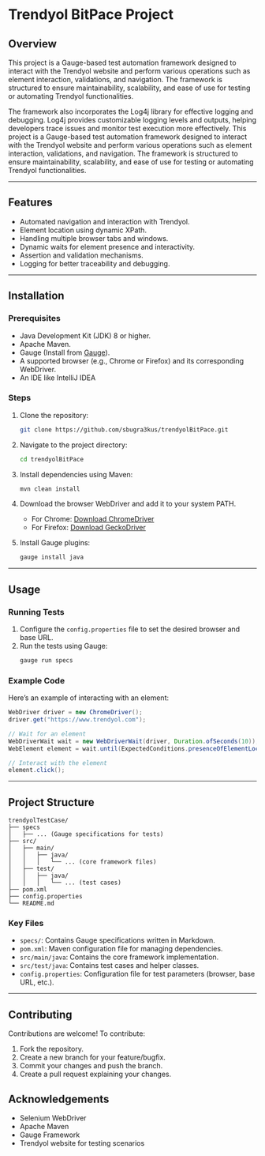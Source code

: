 # Trendyol BitPace Project

## Overview
This project is a Gauge-based test automation framework designed to interact with the Trendyol website and perform various operations such as element interaction, validations, and navigation. The framework is structured to ensure maintainability, scalability, and ease of use for testing or automating Trendyol functionalities.

The framework also incorporates the Log4j library for effective logging and debugging. Log4j provides customizable logging levels and outputs, helping developers trace issues and monitor test execution more effectively.
This project is a Gauge-based test automation framework designed to interact with the Trendyol website and perform various operations such as element interaction, validations, and navigation. The framework is structured to ensure maintainability, scalability, and ease of use for testing or automating Trendyol functionalities.

---

## Features
- Automated navigation and interaction with Trendyol.
- Element location using dynamic XPath.
- Handling multiple browser tabs and windows.
- Dynamic waits for element presence and interactivity.
- Assertion and validation mechanisms.
- Logging for better traceability and debugging.

---

## Installation

### Prerequisites
- Java Development Kit (JDK) 8 or higher.
- Apache Maven.
- Gauge (Install from [Gauge](https://gauge.org)).
- A supported browser (e.g., Chrome or Firefox) and its corresponding WebDriver.
- An IDE like IntelliJ IDEA 

### Steps
1. Clone the repository:
   ```bash
   git clone https://github.com/sbugra3kus/trendyolBitPace.git
   ```

2. Navigate to the project directory:
   ```bash
   cd trendyolBitPace
   ```

3. Install dependencies using Maven:
   ```bash
   mvn clean install
   ```

4. Download the browser WebDriver and add it to your system PATH.
   - For Chrome: [Download ChromeDriver](https://chromedriver.chromium.org/downloads)
   - For Firefox: [Download GeckoDriver](https://github.com/mozilla/geckodriver/releases)

5. Install Gauge plugins:
   ```bash
   gauge install java
   ```

---

## Usage

### Running Tests
1. Configure the `config.properties` file to set the desired browser and base URL.
2. Run the tests using Gauge:
   ```bash
   gauge run specs
   ```

### Example Code
Here’s an example of interacting with an element:

```java
WebDriver driver = new ChromeDriver();
driver.get("https://www.trendyol.com");

// Wait for an element
WebDriverWait wait = new WebDriverWait(driver, Duration.ofSeconds(10));
WebElement element = wait.until(ExpectedConditions.presenceOfElementLocated(By.xpath("//*[@id='example']")));

// Interact with the element
element.click();
```

---

## Project Structure

```
trendyolTestCase/
├── specs
│   ├── ... (Gauge specifications for tests)
├── src/
│   ├── main/
│   │   ├── java/
│   │   │   └── ... (core framework files)
│   ├── test/
│   │   ├── java/
│   │   │   └── ... (test cases)
├── pom.xml
├── config.properties
└── README.md
```

### Key Files
- `specs/`: Contains Gauge specifications written in Markdown.
- `pom.xml`: Maven configuration file for managing dependencies.
- `src/main/java`: Contains the core framework implementation.
- `src/test/java`: Contains test cases and helper classes.
- `config.properties`: Configuration file for test parameters (browser, base URL, etc.).

---

## Contributing
Contributions are welcome! To contribute:
1. Fork the repository.
2. Create a new branch for your feature/bugfix.
3. Commit your changes and push the branch.
4. Create a pull request explaining your changes.


## Acknowledgements
- Selenium WebDriver
- Apache Maven
- Gauge Framework
- Trendyol website for testing scenarios

